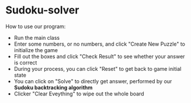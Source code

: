 # Sudoku-solver

How to use our program:
- Run the main class
- Enter some numbers, or no numbers, and click "Create New Puzzle" to initialize the game
- Fill out the boxes and click "Check Result" to see whether your answer is correct
- During your process, you can click "Reset" to get back to game initial state
- You can click on "Solve" to directly get answer, performed by our **Sudoku backtracking algorithm**
- Clicker "Clear Eveything" to wipe out the whole board




